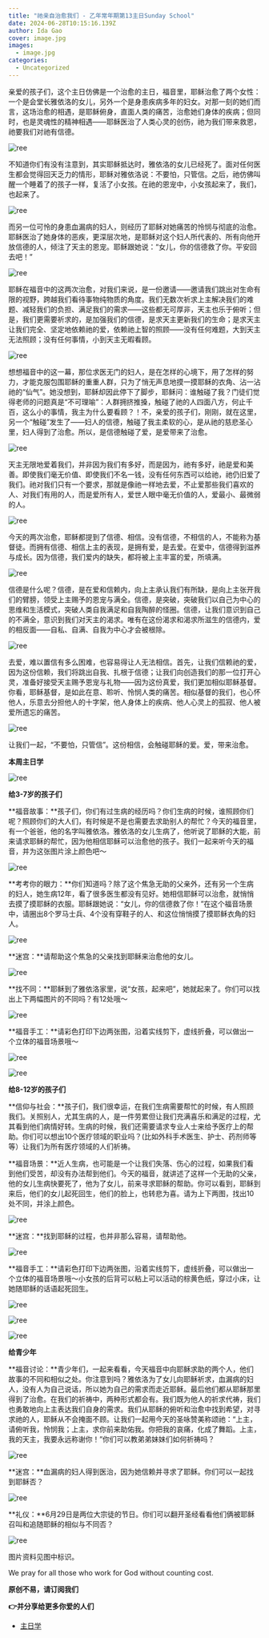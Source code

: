 ```yaml
---
title: "祂亲自治愈我们 - 乙年常年期第13主日Sunday School"
date: 2024-06-28T10:15:16.139Z
author: Ida Gao
cover: image.jpg
images:
  - image.jpg
categories:
  - Uncategorized
---
```


亲爱的孩子们，这个主日仿佛是一个治愈的主日，福音里，耶稣治愈了两个女性：一个是会堂长雅依洛的女儿，另外一个是身患疾病多年的妇女。对那一刻的她们而言，这场治愈的相遇，是耶稣俯身，直面人类的痛苦，治愈她们身体的疾病；但同时，也是灵魂性的精神相遇——耶稣医治了人类心灵的创伤，祂为我们带来救恩，祂要我们对祂有信德。

<!--more-->

![ree](https://static.wixstatic.com/media/ec8b63_7b11a63f4ca245eebbb6ed18f0b38067~mv2.jpg)

  

不知道你们有没有注意到，其实耶稣抵达时，雅依洛的女儿已经死了。面对任何医生都会觉得回天乏力的情形，耶稣对雅依洛说：不要怕，只管信。之后，祂仿佛叫醒一个睡着了的孩子一样，复活了小女孩。在祂的恩宠中，小女孩起来了，我们，也起来了。

  

![ree](https://static.wixstatic.com/media/ec8b63_a2995d5091f844128754c1352eda2a5e~mv2.jpg)

而另一位可怜的身患血漏病的妇人，则经历了耶稣对她痛苦的怜悯与彻底的治愈。耶稣医治了她身体的恶疾，更深层次地，是耶稣对这个妇人所代表的、所有向他开放信德的人，倾注了天主的恩宠。耶稣跟她说：“女儿，你的信德救了你。平安回去吧！”

![ree](https://static.wixstatic.com/media/ec8b63_ba38678ed0e2435e9c3e6e7ed47b7924~mv2.jpg)

耶稣在福音中的这两次治愈，对我们来说，是一份邀请——邀请我们跳出对生命有限的视野，跨越我们看待事物纯物质的角度。我们无数次祈求上主解决我们的难题、减轻我们的负担、满足我们的需求——这些都无可厚非，天主也乐于俯听；但是，我们更需要祈求的，是加强我们的信德，是求天主更新我们的生命；是求天主让我们完全、坚定地依赖祂的爱，依赖祂上智的照顾——没有任何难题，大到天主无法照顾；没有任何事情，小到天主无暇看顾。

![ree](https://static.wixstatic.com/media/ec8b63_0ed52789e48b4e91ae7b8d43049aaca9~mv2.jpg)

想想福音中的这一幕，那位求医无门的妇人，是在怎样的心境下，用了怎样的努力，才能克服包围耶稣的重重人群，只为了悄无声息地摸一摸耶稣的衣角、沾一沾祂的“仙气”。她没想到，耶稣却因此停下了脚步，耶稣问：谁触碰了我？门徒们觉得老师的问题真是“不可理喻”：人群拥挤推搡，触碰了祂的人四面八方，何止千百，这么小的事情，我主为什么要看顾？！不，亲爱的孩子们，刚刚，就在这里，另一个“触碰”发生了——妇人的信德，触碰了我主柔软的心，是从祂的慈悲圣心里，妇人得到了治愈。所以，是信德触碰了爱，是爱带来了治愈。

![ree](https://static.wixstatic.com/media/ec8b63_126d6b8f15c148fa9a95550b766841d5~mv2.jpg)

天主无限地爱着我们，并非因为我们有多好，而是因为，祂有多好，祂是爱和美善。即使我们毫无价值、即使我们不名一钱，没有任何东西可以给祂，祂仍旧爱了我们。祂对我们只有一个要求，那就是像祂一样地去爱，不止爱那些我们喜欢的人、对我们有用的人，而是爱所有人，爱世人眼中毫无价值的人，爱最小、最微弱的人。

![ree](https://static.wixstatic.com/media/ec8b63_784e8a30374b41eb9c98142c465d233c~mv2.jpg)

今天的两次治愈，耶稣都提到了信德、相信。没有信德，不相信的人，不能称为基督徒。而拥有信德、相信上主的表现，是拥有爱，是去爱。在爱中，信德得到滋养与成长。因为信德，我们爱内的缺失，都将被上主丰富的爱，所填满。

![ree](https://static.wixstatic.com/media/ec8b63_536911baf0d949299bc57d8a8497f2c4~mv2.jpg)

信德是什么呢？信德，是在爱和信赖内，向上主承认我们有所缺，是向上主张开我们的臂膀，领受上主赐予的恩宠与满全。信德，是突破，突破我们以自己为中心的思维和生活模式，突破人类自我满足和自我陶醉的怪圈。信德，让我们意识到自己的不满全，意识到我们对天主的渴求。唯有在这份渴求和渴求所滋生的信德内，爱的相反面——自私、自满、自我为中心才会被根除。

![ree](https://static.wixstatic.com/media/ec8b63_5d14357fbeba4dd794af81cd17fb4628~mv2.jpg)

去爱，难以置信有多么困难，也容易得让人无法相信。首先，让我们信赖祂的爱，因为这份信赖，我们将跳出自我、扎根于信德；让我们向创造我们的那一位打开心灵，准备好接受天主赐予恩宠与礼物——因为这份真爱，我们更加相似耶稣基督。你看，耶稣基督，是如此在意、聆听、怜悯人类的痛苦。相似基督的我们，也心怀他人，乐意去分担他人的十字架，他人身体上的疾病、他人心灵上的孤寂、他人被爱所遗忘的痛苦。

![ree](https://static.wixstatic.com/media/ec8b63_dfb65a3c2f5a41cab26e2787a716c96b~mv2.jpg)

让我们一起，“不要怕，只管信”。这份相信，会触碰耶稣的爱。爱，带来治愈。

  

  

**本周主日学**

  

![ree](https://static.wixstatic.com/media/55472c_cbbd2b289182493a9ab1b5684d3544bc~mv2.jpg)

  

**给3-7岁的孩子们**

  

**福音故事：**孩子们，你们有过生病的经历吗？你们生病的时候，谁照顾你们呢？照顾你们的大人们，有时候是不是也需要去求助别人的帮忙？今天的福音里，有一个爸爸，他的名字叫雅依洛。雅依洛的女儿生病了，他听说了耶稣的大能，前来请求耶稣的帮忙，因为他相信耶稣可以治愈他的孩子。我们一起来听今天的福音，并为这张图片涂上颜色吧～

![ree](https://static.wixstatic.com/media/ec8b63_13903e35e8f342f294d743892be56325~mv2.jpg)

**考考你的眼力：**你们知道吗？除了这个焦急无助的父亲外，还有另一个生病的妇人，她生病12年，看了很多医生都没有见好。她相信耶稣可以治愈，就悄悄去摸了摸耶稣的衣服。耶稣跟她说：“女儿，你的信德救了你！”在这个福音场景中，请圈出8个罗马士兵、4个没有穿鞋子的人、和这位悄悄摸了摸耶稣衣角的妇人。

![ree](https://static.wixstatic.com/media/ec8b63_b750015739054c7f8cb803ca7b41ecb0~mv2.jpg)

**迷宫：**请帮助这个焦急的父亲找到耶稣来治愈他的女儿。

![ree](https://static.wixstatic.com/media/ec8b63_699eab43897a4d19b177dbb5d0c28d6f~mv2.jpg)

**找不同：**耶稣到了雅依洛家里，说“女孩，起来吧”，她就起来了。你们可以找出上下两幅图片的不同吗？有12处哦～

![ree](https://static.wixstatic.com/media/ec8b63_8f53e3964ca14bd09054a5e1d39c77da~mv2.jpg)

**福音手工：**请彩色打印下边两张图，沿着实线剪下，虚线折叠，可以做出一个立体的福音场景哦～

![ree](https://static.wixstatic.com/media/ec8b63_5c8cc7f30d5a45d9aeecdc470cfc9fb7~mv2.jpg)

![ree](https://static.wixstatic.com/media/ec8b63_b4df25607e9442458b6f55a2bf21ba35~mv2.jpg)

**给8-12岁的孩子们**

  

**信仰与社会：**孩子们，我们很幸运，在我们生病需要帮忙的时候，有人照顾我们。关照别人，尤其生病的人，是一件劳累但让我们充满喜乐和满足的过程，尤其看到他们病情好转。生病的时候，我们还需要请求专业人士来给予医疗上的帮助。你们可以想出10个医疗领域的职业吗？(比如外科手术医生、护士、药剂师等等）让我们为所有医疗领域的人们祈祷。

  

**福音场景：**近人生病，也可能是一个让我们失落、伤心的过程，如果我们看到他们受苦，却没有办法帮到他们。今天的福音，就讲述了这样一个无助的父亲，他的女儿生病快要死了，他为了女儿，前来寻求耶稣的帮助。你可以看到，耶稣到来后，他们的女儿起死回生，他们的脸上，也转悲为喜。请为上下两图，找出10处不同，并涂上颜色。

![ree](https://static.wixstatic.com/media/ec8b63_e9d1c72ba54949ae81d199b30c53754b~mv2.jpg)

**迷宫：**找到耶稣的过程，也并非那么容易，请帮助他。

![ree](https://static.wixstatic.com/media/ec8b63_85e84e89f62a477f929531b18ee57865~mv2.jpg)

**福音手工：**请彩色打印下边两张图，沿着实线剪下，虚线折叠，可以做出一个立体的福音场景哦～小女孩的后背可以粘上可以活动的棕黄色纸，穿过小床，让她随耶稣的话语起死回生。

![ree](https://static.wixstatic.com/media/ec8b63_7dd8ab4fef3349cd912a6e5e3a398fd7~mv2.jpg)

![ree](https://static.wixstatic.com/media/ec8b63_24d6b778f8dd49b3a157904af51a0f38~mv2.jpg)

![ree](https://static.wixstatic.com/media/ec8b63_3e79438beadb4bf59529f707d90cfe34~mv2.jpg)

  

**给青少年**

  

**福音讨论：**青少年们，一起来看看，今天福音中向耶稣求助的两个人，他们故事的不同和相似之处。你注意到吗？雅依洛为了女儿向耶稣祈求，血漏病的妇人，没有人为自己说话，所以她为自己的需求而走近耶稣。最后他们都从耶稣那里得到了治愈。在我们的祈祷中，两种形式都会有。我们既为他人的祈求代祷，我们也勇敢地向上主表达我们自身的需求。我们从耶稣的俯听和治愈中找到希望，对寻求祂的人，耶稣从不会掩面不顾。让我们一起用今天的圣咏赞美称颂祂：“上主，请俯听我，怜悯我；上主，求你前来助佑我。你把我的哀痛，化成了舞蹈。上主，我的天主，我要永远称谢你！”你们可以教弟弟妹妹们如何祈祷吗？

![ree](https://static.wixstatic.com/media/ec8b63_62bb8acb4a1a483192e19620f6b71175~mv2.jpg)

**迷宫：**血漏病的妇人得到医治，因为她信赖并寻求了耶稣。你们可以一起找到耶稣否？

![ree](https://static.wixstatic.com/media/ec8b63_c84e5185e81843e89f79f744416c82c4~mv2.jpg)

**礼仪：**6月29日是两位大宗徒的节日。你们可以翻开圣经看看他们俩被耶稣召叫和追随耶稣的相似与不同否？

![ree](https://static.wixstatic.com/media/ec8b63_cd810d78091c4217a64837b169791b1b~mv2.jpg)

  

  

图片资料见图中标识。

We pray for all those who work for God without counting cost.

**原创不易，请订阅我们**

**👉并分享给更多你爱的人们**

*   [主日学](https://www.urloveinme.com/首頁/categories/主日学)
